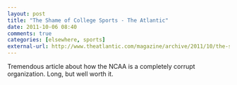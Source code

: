 ```yaml
---
layout: post  
title: "The Shame of College Sports - The Atlantic"  
date: 2011-10-06 08:40  
comments: true  
categories: [elsewhere, sports]
external-url: http://www.theatlantic.com/magazine/archive/2011/10/the-shame-of-college-sports/8643/?single_page=true  
---
```


Tremendous article about how the NCAA is a completely corrupt organization. Long, but well worth it.
